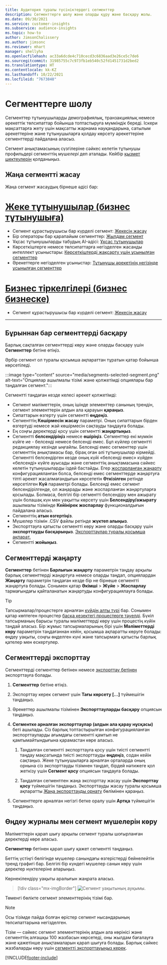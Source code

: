 ```yaml
---
title: Аудитория туралы түсініктердегі сегменттер
description: Сегменттерге шолу және оларды құру және басқару жолы.
ms.date: 09/30/2021
ms.service: customer-insights
ms.subservice: audience-insights
ms.topic: how-to
author: JimsonChalissery
ms.author: jimsonc
ms.reviewer: mhart
manager: shellyha
ms.openlocfilehash: ac33a6dcde4c710cecd3c6836aad3e26ce5c7de6
ms.sourcegitcommit: 31985755c7c973fb1eb540c52fd1451731d2bed2
ms.translationtype: HT
ms.contentlocale: kk-KZ
ms.lasthandoff: 10/22/2021
ms.locfileid: "7673848"
---
```

# <a name="segments-overview"></a>Сегменттерге шолу

Сегменттер тұтынушыларды демографиялық, транзакциялық немесе әрекеттік төлсипаттар бойынша топтастыруға мүмкіндік береді. Іскери мақсаттарға жету үшін мақсатты жарнама науқандарына, сатылым әрекеттеріне және тұтынушыларға қолдау көрсету әрекеттеріне сегменттерді пайдалана аласыз.

Сегмент анықтамасының сүзгілеріне сәйкес келетін тұтынушы профильдері сегменттің *мүшелері* деп аталады. Кейбір [қызмет шектеулерін](service-limits.md) қолданыңыз.

## <a name="create-a-new-segment"></a>Жаңа сегментті жасау

Жаңа сегмент жасаудың бірнеше әдісі бар: 

# <a name="individual-consumers-b-to-c"></a>[Жеке тұтынушылар (бизнес тұтынушыға)](#tab/b2c)

- Сегмент құрастырушысы бар күрделі сегмент: [Жекесін жасау](segment-builder.md#create-a-new-segment) 
- Бір операторы бар қарапайым сегменттер: [Жылдам сегмент](segment-builder.md#quick-segments) 
- Ұқсас тұтынушыларды табудың AI-әдісі: [Ұқсас тұтынушылар](find-similar-customer-segments.md) 
- Көрсеткіштерге немесе төлсипаттарға негізделген жасанды интеллект ұсыныстары: [Көрсеткіштерді жақсарту үшін ұсынылған сегменттер](suggested-segments.md) 
- Әрекеттерге негізделген ұсыныстар: [Тұтынушы әрекетінің негізінде ұсынылған сегменттер](suggested-segments-activity.md) 

# <a name="business-accounts-b-to-b"></a>[Бизнес тіркелгілері (бизнес бизнеске)](#tab/b2b)

- Сегмент құрастырушысы бар күрделі сегмент: [Жекесін жасау](segment-builder.md#create-a-new-segment)

---

## <a name="manage-existing-segments"></a>Бұрыннан бар сегменттерді басқару

Барлық сақталған сегменттерді көру және оларды басқару үшін **Сегменттер** бетіне өтіңіз.

Әрбір сегмент ол туралы қосымша ақпараттан тұратын қатар бойынша көрсетіледі.

:::image type="content" source="media/segments-selected-segment.png" alt-text="Опциялар ашылмалы тізімі және қолжетімді опциялары бар таңдалған сегмент.":::

Сегментті таңдаған кезде келесі әрекет қолжетімді:

- Сегмент мәліметтерін, оның ішінде элементтер санының трендін, сегмент элементтерін алдын ала қарауын **қараңыз**.
- Сипаттарын өзгерту үшін сегментті **өңдеңіз**.
- Сегменттің **Көшірмесін жасау** параметрі. Оның сипаттарын бірден өзгертуді немесе жай көшірмесін сақтауды таңдауға болады.
- Ең соңғы деректерді қосу үшін сегментті **жаңартыңыз**.
- Сегментті **белсендіріңіз** немесе **өшіріңіз**. Сегменттер екі мүмкін күйге ие - белсенді немесе белсенді емес. Бұл күйлер сегментті редакциялау кезінде ыңғайлы. Белсенді емес сегменттер үшін сегменттің анықтамасы бар, бірақ оған әлі тұтынушылар кірмейді. Сегментті белсендірген кезде оның күйі «белсенді емес» күйден «белсенді» күйге ауысады және сегменттің анықтамасына сәйкес келетін тұтынушыларды іздей бастайды. Егер [жоспарланған жаңарту](system.md#schedule-tab) конфигурацияланған болса, белсенді емес сегменттерде жаңартуға тіпті әрекет жасалмағандығын көрсететін **Өткізілген** ретінде көрсетілген **Күй** параметрі болады. Белсенді емес сегмент белсендірілгенде, ол жаңарады және жоспарланған жаңартуларға қосылады.
  Болмаса, белгілі бір сегментті белсендіру мен ажырату үшін болашақ күн мен уақытты көрсету үшін **Белсендіру/ажырату** ашылмалы тізімінде **Кейінірек жоспарлау** функционалдығын пайдалана аласыз.
- Сегменттің **атын өзгертіңіз**.
- Мүшелер тізімін .CSV файлы ретінде **жүктеп алыңыз**.
- Экспорттауға қатысты сегментті көру және оларды басқару үшін **экспорттауды басқарыңыз**. [Экспорттаулар туралы қосымша ақпарат.](export-destinations.md)
- Сегментті **жойыңыз**.

## <a name="refresh-segments"></a>Сегменттерді жаңарту

**Сегменттер** бетінен **Барлығын жаңарту** параметрін таңдау арқылы барлық сегменттерді жаңартуға немесе оларды таңдап, опциялардан **Жаңарту** параметрін таңдаған кезде бір не бірнеше сегментті жаңартуға болады. Сонымен қатар **Әкімші** > **Жүйе** > **Жоспарлау** тармағындағы қайталанатын жаңартуды конфигурациялауға болады.

> [!TIP]
> Тапсырмалар/процестерге арналған [күйдің алты түрі](system.md#status-types) бар. Сонымен қатар көптеген процестер [басқа кезектегі процестерге тәуелді](system.md#refresh-policies). Бүкіл тапсырманың барысы туралы мәліметтерді көру үшін процестің күйін таңдай аласыз. Бір жұмыс тапсырмаларының бірі үшін **Мәліметтерді көру** параметрін таңдағаннан кейін, қосымша ақпаратты көруге болады: өңдеу уақыты, соңғы өңделген күні және тапсырмаға қатысты барлық қателер мен ескертулер.

## <a name="export-segments"></a>Сегменттерді экспорттау

Сегменттерді сегменттер бетінен немесе [экспорттау бетінен](export-destinations.md) экспорттауға болады. 

1. **Сегменттер** бетіне өтіңіз.

1. Экспорттау керек сегмент үшін **Тағы көрсету [...]** түймешігін таңдаңыз.

1. Әрекеттер ашылмалы тізімінен **Экспорттауларды басқару** опциясын таңдаңыз.

1. **Сегментке арналған экспорттаулар (алдын ала қарау нұсқасы)** беті ашылады. Сіз барлық топтастырылған конфигурацияланған экспорттауларды ағымдағы сегментті қамтып не қамтымайтындығына қарамастан көре аласыз.

   1. Таңдалған сегментті экспорттауға қосу үшін тиісті сегментті таңдау мақсатында тиісті экспорттауды **өңдеңіз**, содан кейін сақтаңыз. Жеке тұтынушыларға арналған орталарда оның орнына сіз экспорттауды тізімнен таңдап, бірдей нәтижеге қол жеткізу үшін **Сегмент қосу** опциясын таңдауға болады.

   1. Таңдалған сегментпен жаңа экспорттау жасау үшін **Экспорттау қосу** түймешігін таңдаңыз. Экспорттауды жасау туралы қосымша ақпаратты [Жаңа экспорттауды орнату](export-destinations.md#set-up-a-new-export) бөлімінен қараңыз.

1. Сегменттерге арналған негізгі бетке оралу үшін **Артқа** түймешігін таңдаңыз.

## <a name="view-processing-history-and-segment-members"></a>Өңдеу журналы мен сегмент мүшелерін көру

Мәліметтерін қарап шығу арқылы сегмент туралы шоғырланған деректерді көре аласыз.

**Сегменттер** бетінен қарап шығу қажет сегментті таңдаңыз.

Беттің үстіңгі бөлігінде мүшелер санындағы өзгерістерді бейнелейтін тренд графигі бар. Белгілі бір күндегі мүшелер санын көру үшін деректер нүктелеріне апарыңыз.

Көрнекілендіру уақыты аралығын жаңрата аласыз.

> [!div class="mx-imgBorder"]
> ![Сегмент уақытының ауқымы.](media/segment-time-range.png "Сегмент уақытының ауқымы")

Төменгі бөлікте сегмент элементтерінің тізімі бар.

> [!NOTE]
> Осы тізімде пайда болған өрістер сегмент нысандарының төлсипаттарына негізделген.
>
>Тізім — сәйкес сегмент элементтерінің алдын ала көрінісі және сегменттің алғашқы 100 жазбасын көрсетеді, оны жылдам бағалауға және қажетінше анықтамаларын қарап шығуға болады. Барлық сәйкес жазбаларды көру үшін [сегментті экспорттауыңыз керек](export-destinations.md).

[!INCLUDE[footer-include](../includes/footer-banner.md)] 
